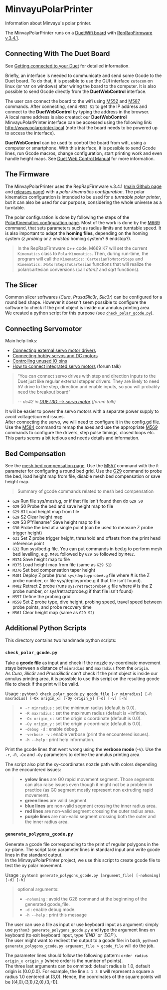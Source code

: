 # MinvayuPolarPrinter
Information about Minvayu's polar printer.

The MinvayPolarPrinter runs on a [DuetWifi board](https://www.duet3d.com/DuetWifi) with [RepRapFirmware v.3.4.1](#the-firmware).

## Connecting With The Duet Board

See [Getting connected to your Duet](https://docs.duet3d.com/en/How_to_guides/Getting_connected/Getting_connected_to_your_Duet) for detailed information.

Briefly, an interface is needed to communicate and send some Gcode to the Duet board. To do that, it is possible to use the GUI interface `cutecom` on linux (or `YAT` on windows) after wiring the board to the computer. It is also possible to send Gcode directly from the **DuetWebControl** interface.

The user can connect the board to the wifi using [M552](https://docs.duet3d.com/User_manual/Reference/Gcodes/M552) and [M587](https://docs.duet3d.com/User_manual/Reference/Gcodes/M587) commands. After connecting, send `M552 S1` to get the IP address and connect to the **DuetWebControl** by typing the address in the browser.\
A local name address is also created: our **DuetWebControl** MinvayuPolarPrinter interface can be accessed using the following link: http://www.polarprinter.local (note that the board needs to be powered up to access the interface).

**DuetWebControl** can be used to control the board from wifi, using a computer or smartphone. With this interface, it is possible to send Gcode lines, run Gcode macros, change configuration, start printing work and even handle height maps. See [Duet Web Control Manual](https://docs.duet3d.com/User_manual/Reference/Duet_Web_Control_Manual) for more information.

## The Firmware

The MinvayPolarPrinter uses the RepRapFirmware v.3.4.1 ([main Github page](https://github.com/Duet3D/RepRapFirmware) and  [releases page](https://github.com/Duet3D/RepRapFirmware/releases)) with a *polar kinematics configuration*. The polar kinematics configuration is intended to be used for a *turntable polar printer*, but it can also be used for our purpose, considering the whole universe as a turntable.

The polar configuration is done by following the steps of the [PolarKinematics configuration page](https://docs.duet3d.com/User_manual/Machine_configuration/Configuration_Polar). Most of the work is done by the [M669](https://docs.duet3d.com/User_manual/Reference/Gcodes/M669) command, that sets parameters such as radius limits and turntable speed. It is also important to adapt the **homing files**, depending on the homing system (*z probing* or *z endstop* homing system? $\theta$ endstop?).

> In the RepRapFirmware c++ code, M669 K7 will set the current `Kinematics` class to `PolarKinematics`. Then, during run-time, the program will call the `Kinematics::CartesianToMotorSteps` and `Kinematics::MotorStepsToCartesian` functions that will realize the polar/cartesian conversions (call *atan2* and *sqrt* functions).

## The Slicer

Common slicer softwares (*Cura*, *PrusaSlic3r*, *Slic3r*) can be configured for a round bed shape. However it doesn't seem possible to configure the software to check if the print object is inside our annulus printing area.\
We created a python script for this purpose (see [`check_polar_gcode.py`](#check_polar_gcodepy)).

## Connecting Servomotor

Main help links:
- [Connecting external servo motor drivers](https://docs.duet3d.com/en/User_manual/Connecting_hardware/Motors_connecting_external)
- [Connecting hobby servos and DC motors](https://docs.duet3d.com/en/User_manual/Connecting_hardware/Motors_servos)  
- [Controlling unused IO pins](https://docs.duet3d.com/en/User_manual/Connecting_hardware/IO_GPIO)  
- [How to connect integrated servo motors](https://forum.duet3d.com/topic/4570/how-to-connect-integrated-servo-motors/24) (forum talk)

> “You can connect servo drives with step and direction inputs to the Duet just like regular external stepper drivers. They are likely to need 5V drive to the step, direction and enable inputs, so you will probably need the breakout board”
>
> --  <cite>dc42 in [DUET3D --> servo motor](https://reprap.org/forum/read.php?178,844701,844701#msg-844701) (forum talk)</cite>

It will be easier to power the servo motors with a separate power supply to avoid voltage/current issues.\
After connecting the servo, we will need to configure it in the config.gd file. Use the [M584](https://docs.duet3d.com/User_manual/Reference/Gcodes/M584) command to remap the axes and use the appropriate [M569](https://docs.duet3d.com/User_manual/Reference/Gcodes/M569) commands to configure the drivers, step pulse timings, closed loops etc. This parts seems a bit tedious and needs details and information.


## Bed Compensation

See the [mesh bed compensation page](https://docs.duet3d.com/en/User_manual/Connecting_hardware/Z_probe_mesh_bed). Use the [M557](https://docs.duet3d.com/User_manual/Reference/Gcodes#m557-set-z-probe-point-or-define-probing-grid) command with the `R` parameter for configuring a round bed grid. Use the [G29](https://docs.duet3d.com/en/User_manual/Reference/Gcodes#g29-mesh-bed-probe) command to probe the bed, load height map from file, disable mesh bed compensation or save height map.

> Summary of gcode commands related to mesh bed compensation
-    `G29` Run file sys/mesh.g, or if that file isn't found then do `G29 S0`
-    `G29` S0 Probe the bed and save height map to file
-    `G29` S1 Load height map from file
-    `G29` S2 Clear height map
-    `G29` S3 P"filename" Save height map to file
-    `G30` Probe the bed at a single point (can be used to measure Z probe trigger height)
-    `G31` Set Z probe trigger height, threshold and offsets from the print head reference point
-    `G32` Run sys/bed.g file. You can put commands in bed.g to perform mesh bed levelling, e.g. `M401` followed by `G29 S0` followed by `M402`.
-    `M374` Save height map to file
-    `M375` Load height map from file (same as `G29 S1`)
-    `M376` Set bed compensation taper height
-    `M401` Deploy Z probe (runs `sys/deployprobe#.g` file where # is the Z probe number, or file sys/deployprobe.g if that file isn't found).
-    `M402` Retract Z probe (runs `sys/retractprobe#.g` file where # is the Z probe number, or sys/retractprobe.g if that file isn't found)
-    `M557` Define the probing grid
-    `M558` Set Z probe type, dive height, probing speed, travel speed between probe points, and probe recovery time
-    `M561` Clear height map (same as `G29 S2`)


## Additional Python Scripts
This directory contains two handmade python scripts:

### `check_polar_gcode.py`

Take a **gcode file** as input and check if the nozzle xy-coordinate movement stays between a distance of `minradius` and `maxradius` from the `origin`.\
As *Cura*, *Slic3r* and *PrusaSlic3r* can't check if the print object is inside our annulus printing area, it is possible to use this script on the resulting gcode file to check if the print will be valid.

   Usage : `pyhton3 check_polar_gcode.py gcode_file [-r minradius] [-R maxradius] [-Ox origin_x] [-Oy origin_y] [-d] [-v] [-h]`
>   - `-r minradius` : set the minimum radius (default is 0.0).
>   - `-R maxradius` : set the maximum radius (default is +infinite).
>   - `-Ox origin_x` : set the origin x coordinate (default is 0.0).
>   - `-Oy origin_y` : set the origin y coordinate (default is 0.0).
>   - `-debug -d`    : enable debug.
>   - `-verbose -v`  : enable verbose (print the encountered issues).
>   - `-h --help`          : print help information.

Print the gcode lines that went wrong using the **verbose mode** (-v). Use the `-r`, `-R`, `-Ox` and `-Oy` parameters to define the annulus printing area.


The script also plot the xy-coordinates nozzle path with colors depending on the encountered issues:
>    - **yelow lines** are G0 rapid movement segment. Those segments can also raise issues even though it might not be a problem in practice (as G0 segment mostly represent non extruding rapid movement).
>    - **green lines** are valid segment.
>    - **blue lines** are non-valid segment crossing the inner radius area.
>    - **red lines** are non-valid segment crossing the outer radius area.
>    - **purple lines** are non-valid segment crossing both the outer and the inner radius area.

### `generate_polygons_gcode.py`

Generate a gcode file corresponding to the print of regular polygons in the xy-plane.
The script take parameter lines in standard input and write gcode lines in the standard output.\
In the MinvayuPolarPrinter project, we use this script to create gcode file to test the xy polar movement.

Usage : `pyhton3 generate_polygons_gcode.py [argument_file] [-nohoming] [-d] [-h]`
>optional arguments:
>- `-nohoming`  : avoid the G28 command at the beginning of the generated gcode_file.
>- `-d`         : enable debug mode.
>- `-h --help`  : print this message

The user can use a file as input or use keyboard input as argument: simply use `python3 generate_polygons_gcode.py` and type the argument lines on keyboard (to exit keyboard input, type *'END'* or *'EOF'*).\
The user might want to redirect the output to a gcode file: in bash, `python3 generate_polygons_gcode.py argument_file > gcode_file` will do the job.

The parameter lines should follow the following pattern: `order radius origin_x origin_y` (where order is the number of points).\
The three last arguments can be ommited: default radius is 1.0, default origin is (0.0,0.0).
For example, the line `4 1 3 0` will represent a square a radius 1.0 centered at (3,0). Hence, the coordinates of the square points will be [(4,0),(3,1),(2,0),(3,-1)].
